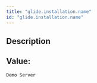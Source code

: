 ```yaml
---
title: "glide.installation.name"
id: "glide.installation.name"
---
```

## Description



## Value: 
```
Demo Server
```